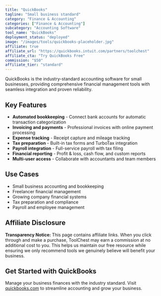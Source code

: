 ```yaml
---
title: "QuickBooks"
tagline: "Small business standard"
category: "Finance & Accounting"
categories: ["Finance & Accounting"]
subcategory: "Accounting Software"
tool_name: "QuickBooks"
deployment_status: "deployed"
image: "/images/tools/quickbooks-placeholder.jpg"
affiliate: true
affiliate_url: "https://quickbooks.intuit.com/partners/toolchest"
affiliate_cta: "Try QuickBooks Free"
commission: "$50"
affiliate_tier: "standard"
---
```

QuickBooks is the industry-standard accounting software for small businesses, providing comprehensive financial management tools with seamless integration and proven reliability.

## Key Features

- **Automated bookkeeping** - Connect bank accounts for automatic transaction categorization
- **Invoicing and payments** - Professional invoices with online payment processing
- **Expense tracking** - Receipt capture and mileage tracking
- **Tax preparation** - Built-in tax forms and TurboTax integration
- **Payroll integration** - Full-service payroll with tax filing
- **Financial reporting** - Profit & loss, cash flow, and custom reports
- **Multi-user access** - Collaborate with accountants and team members

## Use Cases

- Small business accounting and bookkeeping
- Freelancer financial management
- Growing company financial systems
- Tax preparation and compliance
- Payroll and employee management


## Affiliate Disclosure

**Transparency Notice:** This page contains affiliate links. When you click through and make a purchase, ToolChest may earn a commission at no additional cost to you. This helps us maintain our free resource while ensuring we only recommend tools we genuinely believe will benefit your business.

## Get Started with QuickBooks

Manage your business finances with the industry standard. Visit [quickbooks.com](https://quickbooks.intuit.com) to streamline accounting and grow your business.